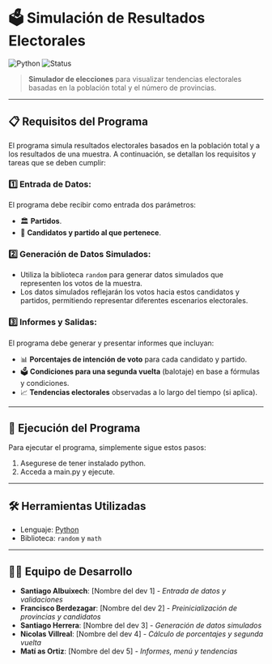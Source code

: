 # 🗳️ Simulación de Resultados Electorales

![Python](https://img.shields.io/badge/Python-3.x-blue.svg?style=flat-square)
![Status](https://img.shields.io/badge/Status-In%20Development-orange?style=flat-square)

> **Simulador de elecciones** para visualizar tendencias electorales basadas en la población total y el número de provincias.

---

## 📋 Requisitos del Programa

El programa simula resultados electorales basados en la población total y a los resultados de una muestra. A continuación, se detallan los requisitos y tareas que se deben cumplir:

### 1️⃣ Entrada de Datos:
El programa debe recibir como entrada dos parámetros:
- 🏛️ **Partidos**.
- 👥 **Candidatos y partido al que pertenece**.

### 2️⃣ Generación de Datos Simulados:
- Utiliza la biblioteca `random` para generar datos simulados que representen los votos de la muestra.
- Los datos simulados reflejarán los votos hacia estos candidatos y partidos, permitiendo representar diferentes escenarios electorales.

### 3️⃣ Informes y Salidas:
El programa debe generar y presentar informes que incluyan:
- 📊 **Porcentajes de intención de voto** para cada candidato y partido.
- 🗳️ **Condiciones para una segunda vuelta** (balotaje) en base a fórmulas y condiciones.
- 📈 **Tendencias electorales** observadas a lo largo del tiempo (si aplica).

---

## 🚀 Ejecución del Programa
Para ejecutar el programa, simplemente sigue estos pasos:

1) Asegurese de tener instalado python.
2) Acceda a main.py y ejecute.

---

## 🛠️ Herramientas Utilizadas

- Lenguaje: [Python](https://www.python.org/)
- Biblioteca: `random` y `math`

---

## 🧑‍💻 Equipo de Desarrollo

- **Santiago Albuixech**: [Nombre del dev 1] - _Entrada de datos y validaciones_
- **Francisco Berdezagar**: [Nombre del dev 2] - _Preinicialización de provincias y candidatos_
- **Santiago Herrera**: [Nombre del dev 3] - _Generación de datos simulados_
- **Nicolas Villreal**: [Nombre del dev 4] - _Cálculo de porcentajes y segunda vuelta_
- **Matí as Ortiz**: [Nombre del dev 5] - _Informes, menú y tendencias_